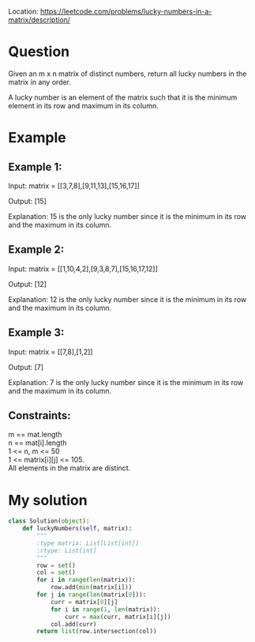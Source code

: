 Location: https://leetcode.com/problems/lucky-numbers-in-a-matrix/description/
# Question
Given an m x n matrix of distinct numbers, return all lucky numbers in the matrix in any order.

A lucky number is an element of the matrix such that it is the minimum element in its row and maximum in its column.

 
# Example

## Example 1:

Input: matrix = [[3,7,8],[9,11,13],[15,16,17]]

Output: [15]

Explanation: 15 is the only lucky number since it is the minimum in its row and the maximum in its column.

## Example 2:

Input: matrix = [[1,10,4,2],[9,3,8,7],[15,16,17,12]]

Output: [12]

Explanation: 12 is the only lucky number since it is the minimum in its row and the maximum in its column.

## Example 3:

Input: matrix = [[7,8],[1,2]]

Output: [7]

Explanation: 7 is the only lucky number since it is the minimum in its row and the maximum in its column.
 

## Constraints:

m == mat.length\
n == mat[i].length\
1 <= n, m <= 50\
1 <= matrix[i][j] <= 105.\
All elements in the matrix are distinct.
 

# My solution 
```python
class Solution(object):
    def luckyNumbers(self, matrix):
        """
        :type matrix: List[List[int]]
        :rtype: List[int]
        """
        row = set()
        col = set()
        for i in range(len(matrix)):
            row.add(min(matrix[i]))
        for j in range(len(matrix[0])):
            curr = matrix[0][j]
            for i in range(1, len(matrix)):
                curr = max(curr, matrix[i][j])
            col.add(curr)
        return list(row.intersection(col))
```
